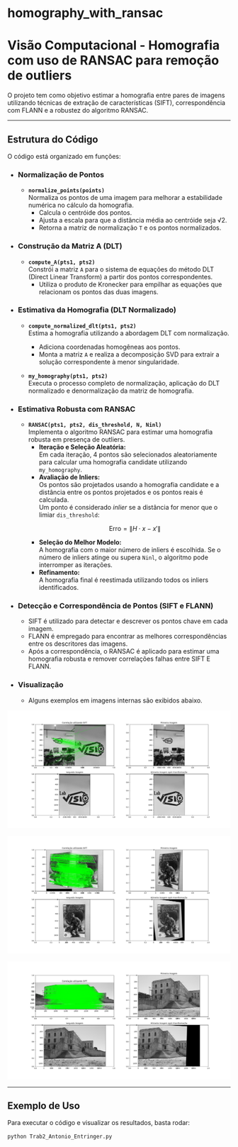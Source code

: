# homography_with_ransac

# Visão Computacional - Homografia com uso de RANSAC para remoção de outliers

O projeto tem como objetivo estimar a homografia entre pares de imagens utilizando técnicas de extração de características (SIFT), correspondência com FLANN e a robustez do algoritmo RANSAC.

---

## Estrutura do Código

O código está organizado em funções:

- ### Normalização de Pontos
  - **`normalize_points(points)`**  
    Normaliza os pontos de uma imagem para melhorar a estabilidade numérica no cálculo da homografia.  
    - Calcula o centróide dos pontos.  
    - Ajusta a escala para que a distância média ao centróide seja √2.  
    - Retorna a matriz de normalização `T` e os pontos normalizados.

- ### Construção da Matriz A (DLT)
  - **`compute_A(pts1, pts2)`**  
    Constrói a matriz `A` para o sistema de equações do método DLT (Direct Linear Transform) a partir dos pontos correspondentes.  
    - Utiliza o produto de Kronecker para empilhar as equações que relacionam os pontos das duas imagens.

- ### Estimativa da Homografia (DLT Normalizado)
  - **`compute_normalized_dlt(pts1, pts2)`**  
    Estima a homografia utilizando a abordagem DLT com normalização.  
    - Adiciona coordenadas homogêneas aos pontos.  
    - Monta a matriz `A` e realiza a decomposição SVD para extrair a solução correspondente à menor singularidade.

  - **`my_homography(pts1, pts2)`**  
    Executa o processo completo de normalização, aplicação do DLT normalizado e denormalização da matriz de homografia.

- ### Estimativa Robusta com RANSAC
  - **`RANSAC(pts1, pts2, dis_threshold, N, Ninl)`**  
    Implementa o algoritmo RANSAC para estimar uma homografia robusta em presença de outliers.
    - **Iteração e Seleção Aleatória:**  
      Em cada iteração, 4 pontos são selecionados aleatoriamente para calcular uma homografia candidate utilizando `my_homography`.
    - **Avaliação de Inliers:**  
      Os pontos são projetados usando a homografia candidate e a distância entre os pontos projetados e os pontos reais é calculada.  
      Um ponto é considerado *inlier* se a distância for menor que o limiar `dis_threshold`:
      ```math
      \text{Erro} = \|H \cdot x - x'\|
      ```
    - **Seleção do Melhor Modelo:**  
      A homografia com o maior número de inliers é escolhida. Se o número de inliers atinge ou supera `Ninl`, o algoritmo pode interromper as iterações.
    - **Refinamento:**  
      A homografia final é reestimada utilizando todos os inliers identificados.

- ### Detecção e Correspondência de Pontos (SIFT e FLANN)
  - SIFT é utilizado para detectar e descrever os pontos chave em cada imagem.  
  - FLANN é empregado para encontrar as melhores correspondências entre os descritores das imagens.
  - Após a correspondência, o RANSAC é aplicado para estimar uma homografia robusta e remover correlações falhas entre SIFT E FLANN.

- ### Visualização
  - Alguns exemplos em imagens internas são exibidos abaixo.

![Homografia utilizando capa de revista 1](imagens/Figure_9.png "Homografia utilizando a logo do laboratório de visão computacional 1")

![Homografia utilizando capa de revista 2](imagens/Figure_5.png "Homografia utilizando capa de revista 2")

![Homografia utilizando a contrução antiga 1](imagens/Figure_3.png "Homografia utilizando a contrução antiga 1")

---

## Exemplo de Uso

Para executar o código e visualizar os resultados, basta rodar:

```bash
python Trab2_Antonio_Entringer.py
